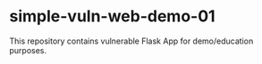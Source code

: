 # simple-vuln-web-demo-01
This repository contains vulnerable Flask App for demo/education purposes.
